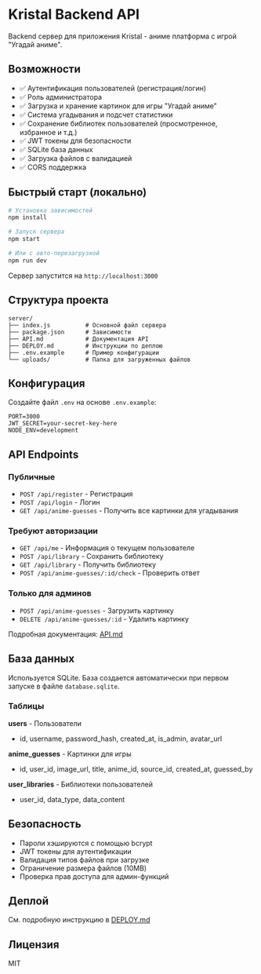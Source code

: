 # Kristal Backend API

Backend сервер для приложения Kristal - аниме платформа с игрой "Угадай аниме".

## Возможности

- ✅ Аутентификация пользователей (регистрация/логин)
- ✅ Роль администратора
- ✅ Загрузка и хранение картинок для игры "Угадай аниме"
- ✅ Система угадывания и подсчет статистики
- ✅ Сохранение библиотек пользователей (просмотренное, избранное и т.д.)
- ✅ JWT токены для безопасности
- ✅ SQLite база данных
- ✅ Загрузка файлов с валидацией
- ✅ CORS поддержка

## Быстрый старт (локально)

```bash
# Установка зависимостей
npm install

# Запуск сервера
npm start

# Или с авто-перезагрузкой
npm run dev
```

Сервер запустится на `http://localhost:3000`

## Структура проекта

```
server/
├── index.js          # Основной файл сервера
├── package.json      # Зависимости
├── API.md            # Документация API
├── DEPLOY.md         # Инструкции по деплою
├── .env.example      # Пример конфигурации
└── uploads/          # Папка для загруженных файлов
```

## Конфигурация

Создайте файл `.env` на основе `.env.example`:

```env
PORT=3000
JWT_SECRET=your-secret-key-here
NODE_ENV=development
```

## API Endpoints

### Публичные
- `POST /api/register` - Регистрация
- `POST /api/login` - Логин
- `GET /api/anime-guesses` - Получить все картинки для угадывания

### Требуют авторизации
- `GET /api/me` - Информация о текущем пользователе
- `POST /api/library` - Сохранить библиотеку
- `GET /api/library` - Получить библиотеку
- `POST /api/anime-guesses/:id/check` - Проверить ответ

### Только для админов
- `POST /api/anime-guesses` - Загрузить картинку
- `DELETE /api/anime-guesses/:id` - Удалить картинку

Подробная документация: [API.md](./API.md)

## База данных

Используется SQLite. База создается автоматически при первом запуске в файле `database.sqlite`.

### Таблицы

**users** - Пользователи
- id, username, password_hash, created_at, is_admin, avatar_url

**anime_guesses** - Картинки для игры
- id, user_id, image_url, title, anime_id, source_id, created_at, guessed_by

**user_libraries** - Библиотеки пользователей
- user_id, data_type, data_content

## Безопасность

- Пароли хэшируются с помощью bcrypt
- JWT токены для аутентификации
- Валидация типов файлов при загрузке
- Ограничение размера файлов (10MB)
- Проверка прав доступа для админ-функций

## Деплой

См. подробную инструкцию в [DEPLOY.md](./DEPLOY.md)

## Лицензия

MIT

